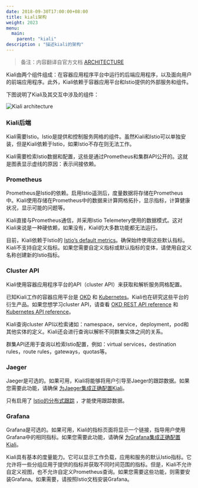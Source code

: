 ```yaml
---
date: 2018-09-30T17:00:00+08:00
title: kiali架构
weight: 2023
menu:
  main:
    parent: "kiali"
description : "描述kiali的架构"
---
```


> 备注：内容翻译自官方文档 [ARCHITECTURE](https://www.kiali.io/documentation/architecture/)

Kiali由两个组件组成：在容器应用程序平台中运行的后端应用程序，以及面向用户的前端应用程序。此外，Kiali依赖于容器应用平台和Istio提供的外部服务和组件。

下图说明了Kiali及其交互中涉及的组件：

![Kiali architecture](https://www.kiali.io/images/documentation/architecture/architecture.png)

### Kiali后端

Kiali需要Istio。Istio是提供和控制服务网格的组件。虽然Kiali和Istio可以单独安装，但是Kiali依赖于Istio，如果Istio不存在则无法工作。

Kiali需要检索Istio数据和配置，这些是通过Prometheus和集群API公开的。这就是图表显示虚线的原因：表示间接依赖。

### Prometheus

Prometheus是Istio的依赖。启用Istio遥测后，度量数据将存储在Prometheus中。Kiali使用存储在Prometheus中的数据来计算网格拓扑，显示指标，计算健康状况，显示可能的问题等。

Kiali直接与Prometheus通信，并采用Istio Telemetery使用的数据模式。这对Kiali来说是一种硬依赖，如果没有，Kiali的大多数功能都无法运行。

目前，Kiali依赖于Istio的 [Istio’s default metrics](https://istio.io/docs/reference/config/policy-and-telemetry/metrics/)。确保始终使用这些默认指标。Kiali不支持自定义指标。如果您需要自定义指标或默认指标的变体，请使用自定义名称创建新的Istio指标。

### Cluster API

Kiali使用容器应用程序平台的API（cluster API）来获取和解析服务网格配置。

已知Kiali工作的容器应用平台是 [OKD](http://www.okd.io/) 和 [Kubernetes](http://kubernetes.io/)。Kiali也在研究这些平台的衍生产品。如果您想学习cluster API，请查看 [OKD REST API reference](https://docs.okd.io/latest/rest_api/index.html) 和 [Kubernetes API reference](https://kubernetes.io/docs/reference/kubernetes-api/)。

Kiali查询cluster API以检索诸如：namespace，service，deployment，pod和其他实体的定义。Kiali还会进行查询以解析不同群集实体之间的关系。

群集API还用于查询以检索Istio配置，例如：virtual services，destination rules，route rules，gateways，quotas等。

### Jaeger

Jaeger是可选的。如果可用，Kiali将能够将用户引导至Jaeger的跟踪数据。如果您需要此功能，请确保 [为Jaeger集成正确配置Kiali](https://github.com/kiali/kiali#jaeger)。

只有启用了 [Istio的分布式跟踪](https://istio.io/docs/tasks/telemetry/distributed-tracing/) ，才能使用跟踪数据。

### Grafana

Grafana是可选的。如果可用，Kiali的指标页面将显示一个链接，指导用户使用Grafana中的相同指标。如果您需要此功能，请确保 [为Grafana集成正确配置Kiali](https://github.com/kiali/kiali#grafana)。

Kiali具有基本的度量能力。它可以显示工作负载，应用和服务的默认Istio指标。它允许将一些分组应用于提供的指标并获取不同时间范围的指标。但是，Kiali不允许自定义视图，也不允许自定义Prometheus查询。如果您需要这些功能，则需要安装Grafana。如果需要，请按照Istio文档安装Grafana。

